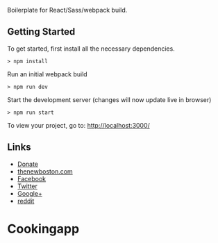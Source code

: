 <!-- ![](http://i.imgur.com/PVELbIQ.png) -->

Boilerplate for React/Sass/webpack build.

## Getting Started

To get started, first install all the necessary dependencies.
```
> npm install
```

Run an initial webpack build
```
> npm run dev
```

Start the development server (changes will now update live in browser)
```
> npm run start
```

To view your project, go to: [http://localhost:3000/](http://localhost:3000/)

## Links

- [Donate](https://www.patreon.com/thenewboston)
- [thenewboston.com](https://thenewboston.com/)
- [Facebook](https://www.facebook.com/TheNewBoston-464114846956315/)
- [Twitter](https://twitter.com/bucky_roberts)
- [Google+](https://plus.google.com/+BuckyRoberts)
- [reddit](https://www.reddit.com/r/thenewboston/)
# Cookingapp
